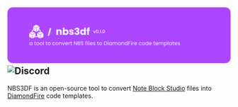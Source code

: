![NBS3DF Banner](.github/banner.png)
![Discord](https://img.shields.io/discord/1359647797451686118?style=for-the-badge&logo=discord&label=Discord&color=%235865F2&link=https%3A%2F%2Fdiscord.gg%2FFTuTFhxZW4)
---

NBS3DF is an open-source tool to convert [Note Block Studio](https://noteblock.studio) files into 
[DiamondFire](https://mcdiamondfire.com) code templates.
